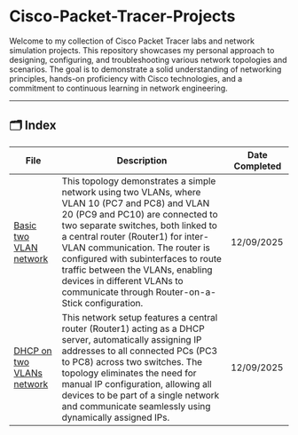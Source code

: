 # Cisco-Packet-Tracer-Projects

Welcome to my collection of Cisco Packet Tracer labs and network simulation projects. This repository showcases my personal approach to designing, configuring, and troubleshooting various network topologies and scenarios. The goal is to demonstrate a solid understanding of networking principles, hands-on proficiency with Cisco technologies, and a commitment to continuous learning in network engineering.

---

## 🗂️ Index

| File | Description | Date Completed |
|-------------------|----------|----------|
| [Basic two VLAN network](./Basic%20two%20VLAN%20network.pkt) | This topology demonstrates a simple network using two VLANs, where VLAN 10 (PC7 and PC8) and VLAN 20 (PC9 and PC10) are connected to two separate switches, both linked to a central router (Router1) for inter-VLAN communication. The router is configured with subinterfaces to route traffic between the VLANs, enabling devices in different VLANs to communicate through Router-on-a-Stick configuration.        | 12/09/2025      |
| [DHCP on two VLANs network](./DHCP%20on%20two%20VLANs%20network.pkt) | This network setup features a central router (Router1) acting as a DHCP server, automatically assigning IP addresses to all connected PCs (PC3 to PC8) across two switches. The topology eliminates the need for manual IP configuration, allowing all devices to be part of a single network and communicate seamlessly using dynamically assigned IPs.       | 12/09/2025      |

